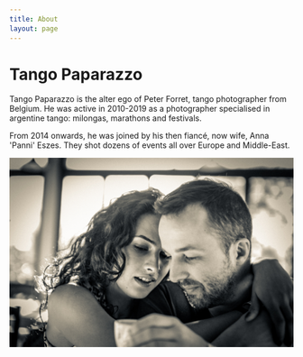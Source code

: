 ```yaml
---
title: About
layout: page
---
```


# Tango Paparazzo

Tango Paparazzo is the alter ego of Peter Forret, tango photographer from Belgium. 
He was active in 2010-2019 as a photographer specialised in argentine tango: milongas, marathons and festivals.

From 2014 onwards, he was joined by his then fiancé, now wife, Anna 'Panni' Eszes.
They shot dozens of events all over Europe and Middle-East.

![](/images/2014/tangopaparazzi.jpg)
